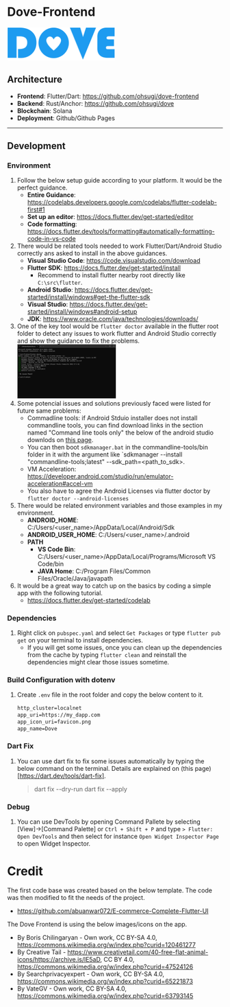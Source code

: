 # Dove-Frontend

<img src="./assets/images/logo.png" width="50%">

## Architecture

- **Frontend**: Flutter/Dart: https://github.com/ohsugi/dove-frontend
- **Backend**: Rust/Anchor: https://github.com/ohsugi/dove
- **Blockchain**: Solana
- **Deployment**: Github/Github Pages

---

## Development

### Environment

1. Follow the below setup guide according to your platform. It would be the perfect guidance.
   - **Entire Guidance**: https://codelabs.developers.google.com/codelabs/flutter-codelab-first#1
   - **Set up an editor**: https://docs.flutter.dev/get-started/editor
   - **Code formatting**: https://docs.flutter.dev/tools/formatting#automatically-formatting-code-in-vs-code
1. There would be related tools needed to work Flutter/Dart/Android Studio correctly ans asked to install in the above guidances.
   - **Visual Studio Code**: https://code.visualstudio.com/download
   - **Flutter SDK**: https://docs.flutter.dev/get-started/install
     - Recommend to install flutter nearby root directly like `C:\src\flutter`.
   - **Android Studio**: https://docs.flutter.dev/get-started/install/windows#get-the-flutter-sdk
   - **Visual Studio**: https://docs.flutter.dev/get-started/install/windows#android-setup
   - **JDK**: https://www.oracle.com/java/technologies/downloads/
1. One of the key tool would be `flutter doctor` available in the flutter root folder to detect any issues to work flutter and Android Studio correctly and show the guidance to fix the problems.<br>
   <img src="./images/flutter_doctor.png" width="48%">
1. Some potencial issues and solutions previously faced were listed for future same problems:
   - Commadline tools: if Android Stduio installer does not install commandline tools, you can find download links in the section named "Command line tools only" the below of the android studio downlods on [this page](https://developer.android.com/studio).
   - You can then boot `sdkmanager.bat` in the commandline-tools/bin folder in it with the argument like `sdkmanager --install "commandline-tools;latest" --sdk_path=<path_to_sdk>.
   - VM Acceleration: https://developer.android.com/studio/run/emulator-acceleration#accel-vm
   - You also have to agree the Android Licenses via flutter doctor by `flutter doctor --android-licenses`
1. There would be related environment variables and those examples in my environment.
   - **ANDROID_HOME**: C:/Users/\<user_name>/AppData/Local/Android/Sdk
   - **ANDROID_USER_HOME**: C:/Users/\<user_name>/.android
   - **PATH**
     - **VS Code Bin**: C:/Users/\<user_name>/AppData/Local/Programs/Microsoft VS Code/bin
     - **JAVA Home**: C:/Program Files/Common Files/Oracle/Java/javapath
1. It would be a great way to catch up on the basics by coding a simple app with the following tutorial.
   - https://docs.flutter.dev/get-started/codelab

### Dependencies

1. Right click on `pubspec.yaml` and select `Get Packages` or type `flutter pub get` on your terminal to install dependencies.
   - If you will get some issues, once you can clean up the dependencies from the cache by typing `flutter clean` and reinstall the dependencies might clear those issues sometime.

### Build Configuration with dotenv

1. Create `.env` file in the root folder and copy the below content to it.
   ```
   http_cluster=localnet
   app_uri=https://my_dapp.com
   app_icon_uri=favicon.png
   app_name=Dove
   ```

### Dart Fix

1. You can use dart fix to fix some issues automatically by typing the below command on the terminal. Details are explained on (this page)[https://dart.dev/tools/dart-fix].
   > dart fix --dry-run
   > dart fix --apply

### Debug

1. You can use DevTools by opening Command Pallete by selecting [View]->[Command Palette] or `Ctrl + Shift + P` and type `> Flutter: Open DevTools` and then select for instance `Open Widget Inspector Page` to open Widget Inspector.

# Credit

The first code base was created based on the below template. The code was then modified to fit the needs of the project.

- https://github.com/abuanwar072/E-commerce-Complete-Flutter-UI

The Dove Frontend is using the below images/icons on the app.

- By Boris Chilingaryan - Own work, CC BY-SA 4.0, https://commons.wikimedia.org/w/index.php?curid=120461277
- By Creative Tail - https://www.creativetail.com/40-free-flat-animal-icons/https://archive.is/lE5aD, CC BY 4.0, https://commons.wikimedia.org/w/index.php?curid=47524126
- By Searchprivacyexpert - Own work, CC BY-SA 4.0, https://commons.wikimedia.org/w/index.php?curid=65221873
- By VateGV - Own work, CC BY-SA 4.0, https://commons.wikimedia.org/w/index.php?curid=63793145
